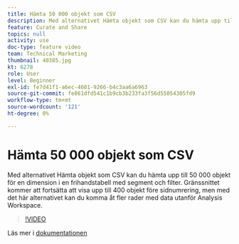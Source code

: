 ```yaml
---
title: Hämta 50 000 objekt som CSV
description: Med alternativet Hämta objekt som CSV kan du hämta upp till 50 000 objekt för en dimension i en frihandstabell med segment och filter. Gränssnittet kommer att fortsätta att visa upp till 400 objekt före sidnumrering, men med det här alternativet kan du komma åt fler rader med data utanför Analysis Workspace.
feature: Curate and Share
topics: null
activity: use
doc-type: feature video
team: Technical Marketing
thumbnail: 40385.jpg
kt: 6278
role: User
level: Beginner
exl-id: fe7d41f1-a6ec-4601-9266-b4c3aa6a6963
source-git-commit: fe861dfd541c1b9cb3b233fa3f56d55054305fd9
workflow-type: tm+mt
source-wordcount: '121'
ht-degree: 0%

---
```


# Hämta 50 000 objekt som CSV

Med alternativet Hämta objekt som CSV kan du hämta upp till 50 000 objekt för en dimension i en frihandstabell med segment och filter. Gränssnittet kommer att fortsätta att visa upp till 400 objekt före sidnumrering, men med det här alternativet kan du komma åt fler rader med data utanför Analysis Workspace.

>[!VIDEO](https://video.tv.adobe.com/v/40385/?quality=12&learn=on)

Läs mer i [dokumentationen](https://experienceleague.adobe.com/docs/analytics/analyze/analysis-workspace/curate-share/download-send.html)
